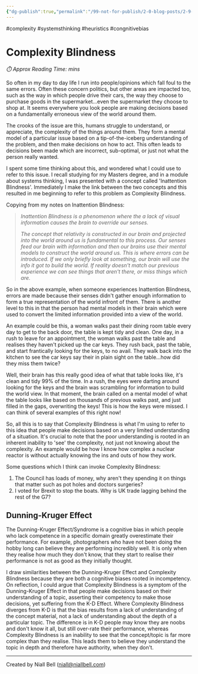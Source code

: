 ```yaml
---
{"dg-publish":true,"permalink":"/99-not-for-publish/2-0-blog-posts/2-9-living-notes/complexity-blindness/","title":"Complexity Blindness","hide":true,"noteIcon":"","created":"2024-12-13T07:31:40.723-08:00","updated":"2024-12-19T15:54:11.338-08:00"}
---
```


#complexity #systemsthinking #heuristics #congnitivebias
# Complexity Blindness
<p id="reading-time" style="font-style: italic;">⏱️ Approx Reading Time:  <span id="inserted-text"></span> mins</p>
So often in my day to day life I run into people/opinions which fall foul to the same errors. Often these concern politics, but other areas are impacted too, such as the way in which people drive their cars, the way they choose to purchase goods in the supermarket...even the supermarket they choose to shop at. It seems everywhere you look people are making decisions based on a fundamentally erroneous view of the world around them.

The crooks of the issue are this, humans struggle to understand, or appreciate, the complexity of the things around them. They form a mental model of a particular issue based on a tip-of-the-iceberg understanding of the problem, and then make decisions on how to act. This often leads to decisions been made which are incorrect, sub-optimal, or just not what the person really wanted.

I spent some time thinking about this, and wondered what I could use to refer to this issue. I recall studying for my Masters degree, and in a module about systems thinking, I was presented with a concept called 'Inattention Blindness'. Immediately I make the link between the two concepts and this resulted in me beginning to refer to this problem as Complexity Blindness.

Copying from my notes on Inattention Blindness:

> *Inattention Blindness is a phenomenon where the a lack of visual information causes the brain to override our senses.*
> 
> *The concept that relativity is constructed in our brain and projected into the world around us is fundamental to this process. Our senses feed our brain with information and then our brains use their mental models to construct the world around us. This is where errors can be introduced. If we only briefly look at something, our brain will use the info it got to build the world. If reality doesn't match our previous experience we can see things that aren't there, or miss things which are.*

So in the above example, when someone experiences Inattention Blindness, errors are made because their senses didn't gather enough information to form a true representation of the world infront of them. There is another level to this in that the person had mental models in their brain which were used to convert the limited information provided into a view of the world.

An example could be this, a woman walks past their dining room table every day to get to the back door, the table is kept tidy and clean. One day, in a rush to leave for an appointment, the woman walks past the table and realises they haven't picked up the car keys. They rush back, past the table, and start frantically looking for the keys, to no avail. They walk back into the kitchen to see the car keys say their in plain sight on the table...how did they miss them twice?

Well, their brain has this really good idea of what that table looks like, it's clean and tidy 99% of the time. In a rush, the eyes were darting around looking for the keys and the brain was scrambling for information to build the world view. In that moment, the brain called on a mental model of what the table looks like based on thousands of previous walks past, and just filled in the gaps, overwriting the keys! This is how the keys were missed. I can think of several examples of this right now!

So, all this is to say that Complexity Blindness is what I'm using to refer to this idea that people make decisions based on a very limited understanding of a situation. It's crucial to note that the poor understanding is rooted in an inherent inability to 'see' the complexity, not just not knowing about the complexity. An example would be how I know how complex a nuclear reactor is without actually knowing the ins and outs of how they work.

Some questions which I think can invoke Complexity Blindness:

1. The Council has loads of money, why aren't they spending it on things that matter such as pot holes and doctors surgeries?
2. I voted for Brexit to stop the boats. Why is UK trade lagging behind the rest of the G7?

## Dunning-Kruger Effect

The Dunning-Kruger Effect/Syndrome is a cognitive bias in which people who lack competence in a specific domain greatly overestimate their performance. For example, photographers who have not been doing the hobby long can believe they are performing incredibly well. It is only when they realise how much they don't know, that they start to realise their performance is not as good as they initially thought.

I draw similarities between the Dunning-Kruger Effect and Complexity Blindness because they are both a cognitive biases rooted in incompetency. On reflection, I could argue that Complexity Blindness is a symptom of the Dunning-Kruger Effect in that people make decisions based on their understanding of a topic, asserting their competency to make those decisions, yet suffering from the K-D Effect. Where Complexity Blindness diverges from K-D is that the bias results from a lack of understanding of the concept material, not a lack of understanding about the depth of a particular topic. The difference is in K-D people may know they are noobs and don't know it all, but still over-rate their performance, whereas Complexity Blindness is an inability to see that the concept/topic is far more complex than they realise. This leads them to believe they understand the topic in depth and therefore have authority, when they don't.


---
Created by Niall Bell (niall@niallbell.com)